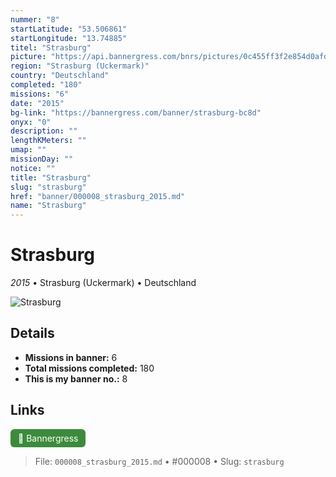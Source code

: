 ```yaml
---
nummer: "8"
startLatitude: "53.506861"
startLongitude: "13.74885"
titel: "Strasburg"
picture: "https://api.bannergress.com/bnrs/pictures/0c455ff3f2e854d0afd6f146add602bc"
region: "Strasburg (Uckermark)"
country: "Deutschland"
completed: "180"
missions: "6"
date: "2015"
bg-link: "https://bannergress.com/banner/strasburg-bc8d"
onyx: "0"
description: ""
lengthKMeters: ""
umap: ""
missionDay: ""
notice: ""
title: "Strasburg"
slug: "strasburg"
href: "banner/000008_strasburg_2015.md"
name: "Strasburg"
---
```

# Strasburg

*2015* • Strasburg (Uckermark) • Deutschland

![Strasburg](https://api.bannergress.com/bnrs/pictures/0c455ff3f2e854d0afd6f146add602bc)



## Details

- **Missions in banner:** 6
- **Total missions completed:** 180
- **This is my banner no.:** 8





## Links
<a href="https://bannergress.com/banner/strasburg-bc8d" target="_blank" style="display:inline-block;margin-right:8px;padding:6px 12px;background:#3c8b3c;color:#fff;text-decoration:none;border-radius:6px;">🔗 Bannergress</a>



> File: `000008_strasburg_2015.md`
> • #000008
> • Slug: `strasburg`
